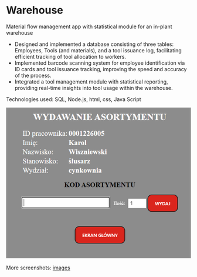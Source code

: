 # Warehouse
Material flow management app with statistical module for an in-plant warehouse

- Designed and implemented a database consisting of three tables: Employees, Tools (and materials), and a tool issuance log, facilitating efficient tracking of tool allocation to workers.
- Implemented barcode scanning system for employee identification via ID cards and tool issuance tracking, improving the speed and accuracy of the process.
- Integrated a tool management module with statistical reporting, providing real-time insights into tool usage within the warehouse.

Technologies used: SQL, Node.js, html, css, Java Script

![Screen1](images/2.png)

More screenshots: [images](images/)
